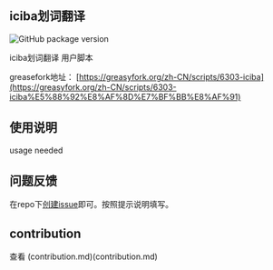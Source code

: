 iciba划词翻译
-------------

![GitHub package version](https://img.shields.io/github/package-json/v/badges/shields.svg?style=flat-square)

iciba划词翻译 用户脚本

greasefork地址： [https://greasyfork.org/zh-CN/scripts/6303-iciba](https://greasyfork.org/zh-CN/scripts/6303-iciba%E5%88%92%E8%AF%8D%E7%BF%BB%E8%AF%91)

## 使用说明
usage needed

## 问题反馈
在repo下[创建issue](https://github.com/Firefox-Pro-Coding/iciba-translate-userscript/issues/new)即可。按照提示说明填写。

## contribution
查看 (contribution.md)(contribution.md)
